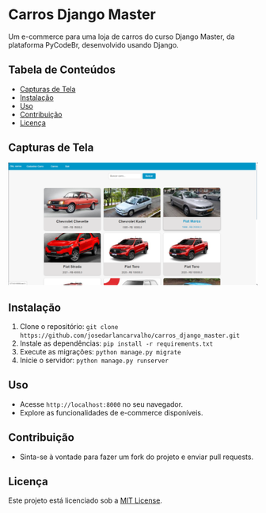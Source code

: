 # Carros Django Master

Um e-commerce para uma loja de carros do curso Django Master, da plataforma PyCodeBr, desenvolvido usando Django.

## Tabela de Conteúdos
- [Capturas de Tela](#capturas-de-tela)
- [Instalação](#instalação)
- [Uso](#uso)
- [Contribuição](#contribuição)
- [Licença](#licença)

## Capturas de Tela
![Homepage](https://github.com/josedarlancarvalho/carros_django_master/blob/main/principal.png)

## Instalação
1. Clone o repositório: `git clone https://github.com/josedarlancarvalho/carros_django_master.git`
2. Instale as dependências: `pip install -r requirements.txt`
3. Execute as migrações: `python manage.py migrate`
4. Inicie o servidor: `python manage.py runserver`

## Uso
- Acesse `http://localhost:8000` no seu navegador.
- Explore as funcionalidades de e-commerce disponíveis.

## Contribuição
- Sinta-se à vontade para fazer um fork do projeto e enviar pull requests.

## Licença
Este projeto está licenciado sob a [MIT License](LICENSE).
